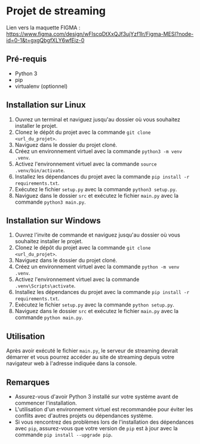 # Projet de streaming

Lien vers la maquette FIGMA : https://www.figma.com/design/wFlscqDtXxQJf3ujYzf1Ir/Figma-MESI?node-id=0-1&t=gxgQbgfXLY6wfEjz-0

## Pré-requis

- Python 3
- pip
- virtualenv (optionnel)

## Installation sur Linux

1. Ouvrez un terminal et naviguez jusqu'au dossier où vous souhaitez installer le projet.
2. Clonez le dépôt du projet avec la commande `git clone <url_du_projet>`.
3. Naviguez dans le dossier du projet cloné.
4. Créez un environnement virtuel avec la commande `python3 -m venv .venv`.
5. Activez l'environnement virtuel avec la commande `source .venv/bin/activate`.
6. Installez les dépendances du projet avec la commande `pip install -r requirements.txt`.
7. Exécutez le fichier `setup.py` avec la commande `python3 setup.py`.
8. Naviguez dans le dossier `src` et exécutez le fichier `main.py` avec la commande `python3 main.py`.

## Installation sur Windows

1. Ouvrez l'invite de commande et naviguez jusqu'au dossier où vous souhaitez installer le projet.
2. Clonez le dépôt du projet avec la commande `git clone <url_du_projet>`.
3. Naviguez dans le dossier du projet cloné.
4. Créez un environnement virtuel avec la commande `python -m venv .venv`.
5. Activez l'environnement virtuel avec la commande `.venv\Scripts\activate`.
6. Installez les dépendances du projet avec la commande `pip install -r requirements.txt`.
7. Exécutez le fichier `setup.py` avec la commande `python setup.py`.
8. Naviguez dans le dossier `src` et exécutez le fichier `main.py` avec la commande `python main.py`.

## Utilisation

Après avoir exécuté le fichier `main.py`, le serveur de streaming devrait démarrer et vous pourrez accéder au site de streaming depuis votre navigateur web à l'adresse indiquée dans la console.

## Remarques

- Assurez-vous d'avoir Python 3 installé sur votre système avant de commencer l'installation.
- L'utilisation d'un environnement virtuel est recommandée pour éviter les conflits avec d'autres projets ou dépendances système.
- Si vous rencontrez des problèmes lors de l'installation des dépendances avec `pip`, assurez-vous que votre version de `pip` est à jour avec la commande `pip install --upgrade pip`.
